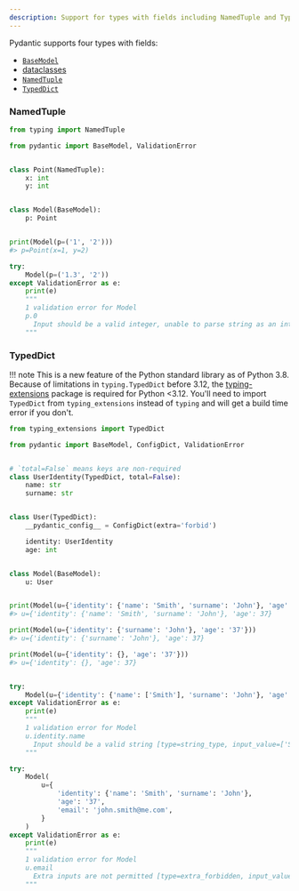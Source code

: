 ```yaml
---
description: Support for types with fields including NamedTuple and TypedDict.
---
```


Pydantic supports four types with fields:

* [`BaseModel`](../models.md)
* [dataclasses](../dataclasses.md)
* [`NamedTuple`](#namedtuple)
* [`TypedDict`](#typeddict)

### NamedTuple

```py
from typing import NamedTuple

from pydantic import BaseModel, ValidationError


class Point(NamedTuple):
    x: int
    y: int


class Model(BaseModel):
    p: Point


print(Model(p=('1', '2')))
#> p=Point(x=1, y=2)

try:
    Model(p=('1.3', '2'))
except ValidationError as e:
    print(e)
    """
    1 validation error for Model
    p.0
      Input should be a valid integer, unable to parse string as an integer [type=int_parsing, input_value='1.3', input_type=str]
    """
```

### TypedDict

!!! note
    This is a new feature of the Python standard library as of Python 3.8.
    Because of limitations in `typing.TypedDict` before 3.12, the [typing-extensions](https://pypi.org/project/typing-extensions/) package is required for Python <3.12. You'll need to import `TypedDict` from `typing_extensions` instead of `typing` and will get a build time error if you don't.

```py
from typing_extensions import TypedDict

from pydantic import BaseModel, ConfigDict, ValidationError


# `total=False` means keys are non-required
class UserIdentity(TypedDict, total=False):
    name: str
    surname: str


class User(TypedDict):
    __pydantic_config__ = ConfigDict(extra='forbid')

    identity: UserIdentity
    age: int


class Model(BaseModel):
    u: User


print(Model(u={'identity': {'name': 'Smith', 'surname': 'John'}, 'age': '37'}))
#> u={'identity': {'name': 'Smith', 'surname': 'John'}, 'age': 37}

print(Model(u={'identity': {'surname': 'John'}, 'age': '37'}))
#> u={'identity': {'surname': 'John'}, 'age': 37}

print(Model(u={'identity': {}, 'age': '37'}))
#> u={'identity': {}, 'age': 37}


try:
    Model(u={'identity': {'name': ['Smith'], 'surname': 'John'}, 'age': '24'})
except ValidationError as e:
    print(e)
    """
    1 validation error for Model
    u.identity.name
      Input should be a valid string [type=string_type, input_value=['Smith'], input_type=list]
    """

try:
    Model(
        u={
            'identity': {'name': 'Smith', 'surname': 'John'},
            'age': '37',
            'email': 'john.smith@me.com',
        }
    )
except ValidationError as e:
    print(e)
    """
    1 validation error for Model
    u.email
      Extra inputs are not permitted [type=extra_forbidden, input_value='john.smith@me.com', input_type=str]
    """
```
